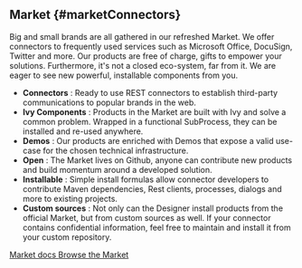 ## Market {#marketConnectors}

Big and small brands are all gathered in our refreshed Market. We offer connectors 
to frequently used services such as Microsoft Office, DocuSign, Twitter and more. 
Our products are free of charge, gifts to empower your solutions. Furthermore, it's not a closed
eco-system, far from it. We are eager to see new powerful, installable components from you.

- __Connectors__ : Ready to use REST connectors to establish third-party communications to popular brands in the web.
- __Ivy Components__ : Products in the Market are built with Ivy and solve a common problem. Wrapped in a functional SubProcess, they can be installed and re-used anywhere.
- __Demos__ : Our products are enriched with Demos that expose a valid use-case for the chosen technical infrastructure.
- __Open__ : The Market lives on Github, anyone can contribute new products and build momentum around a developed solution.
- __Installable__ : Simple install formulas allow connector developers to contribute Maven dependencies, Rest clients, processes, dialogs and more to existing projects.
- __Custom sources__ : Not only can the Designer install products from the official Market, but from custom sources as well. If your connector contains confidential information, feel free to maintain and install it from your custom repository.

<div class="short-links">
	<a href="${docBaseUrl}/market/index.html" target="_blank" rel="noopener noreferrer">
		<i class="si si-check"></i> Market docs
	</a>
	<a href="https://dev.axonivy.com/market" target="_blank" rel="noopener noreferrer">
		<i class="si si-check"></i> Browse the Market
	</a>
</div>

